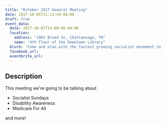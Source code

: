 ```yaml
---
title: "October 2017 General Meeting"
date: 2017-10-05T21:12:44-04:00
draft: true
event_data:
  date: 2017-10-07T14:00:00-04:00
  location:
    address: "1001 Broad St, Chattanooga, TN"
    name: "4th Floor of the Downtown Library"
  blurb: "Come and plan with the fastest growing socialist movement in the USA"
  facebook_url: 
  eventbrite_url:
---
```


## Description

This meeting we're going to be talking about

* Socialist Sundays
* Disability Awareness
* Medicare For All

and more!
